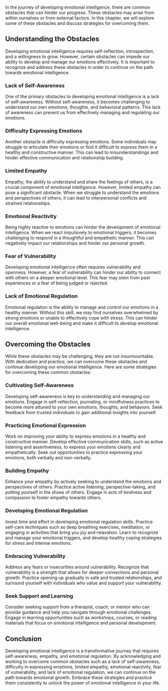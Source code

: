 
In the journey of developing emotional intelligence, there are common obstacles that can hinder our progress. These obstacles may arise from within ourselves or from external factors. In this chapter, we will explore some of these obstacles and discuss strategies for overcoming them.

Understanding the Obstacles
---------------------------

Developing emotional intelligence requires self-reflection, introspection, and a willingness to grow. However, certain obstacles can impede our ability to develop and manage our emotions effectively. It is important to recognize and address these obstacles in order to continue on the path towards emotional intelligence.

### Lack of Self-Awareness

One of the primary obstacles to developing emotional intelligence is a lack of self-awareness. Without self-awareness, it becomes challenging to understand our own emotions, thoughts, and behavioral patterns. This lack of awareness can prevent us from effectively managing and regulating our emotions.

### Difficulty Expressing Emotions

Another obstacle is difficulty expressing emotions. Some individuals may struggle to articulate their emotions or find it difficult to express them in a healthy and constructive manner. This can lead to misunderstandings and hinder effective communication and relationship building.

### Limited Empathy

Empathy, the ability to understand and share the feelings of others, is a crucial component of emotional intelligence. However, limited empathy can pose a significant obstacle. When we struggle to understand the emotions and perspectives of others, it can lead to interpersonal conflicts and strained relationships.

### Emotional Reactivity

Being highly reactive to emotions can hinder the development of emotional intelligence. When we react impulsively to emotional triggers, it becomes challenging to respond in a thoughtful and empathetic manner. This can negatively impact our relationships and hinder our personal growth.

### Fear of Vulnerability

Developing emotional intelligence often requires vulnerability and openness. However, a fear of vulnerability can hinder our ability to connect with others on a deeper emotional level. This fear may stem from past experiences or a fear of being judged or rejected.

### Lack of Emotional Regulation

Emotional regulation is the ability to manage and control our emotions in a healthy manner. Without this skill, we may find ourselves overwhelmed by strong emotions or unable to effectively cope with stress. This can hinder our overall emotional well-being and make it difficult to develop emotional intelligence.

Overcoming the Obstacles
------------------------

While these obstacles may be challenging, they are not insurmountable. With dedication and practice, we can overcome these obstacles and continue developing our emotional intelligence. Here are some strategies for overcoming these common obstacles:

### Cultivating Self-Awareness

Developing self-awareness is key to understanding and managing our emotions. Engage in self-reflection, journaling, or mindfulness practices to become more attuned to your own emotions, thoughts, and behaviors. Seek feedback from trusted individuals to gain additional insights into yourself.

### Practicing Emotional Expression

Work on improving your ability to express emotions in a healthy and constructive manner. Develop effective communication skills, such as active listening and assertiveness, to express your emotions clearly and empathetically. Seek out opportunities to practice expressing your emotions, both verbally and non-verbally.

### Building Empathy

Enhance your empathy by actively seeking to understand the emotions and perspectives of others. Practice active listening, perspective-taking, and putting yourself in the shoes of others. Engage in acts of kindness and compassion to foster empathy towards others.

### Developing Emotional Regulation

Invest time and effort in developing emotional regulation skills. Practice self-care techniques such as deep breathing exercises, meditation, or engaging in activities that bring you joy and relaxation. Learn to recognize and manage your emotional triggers, and develop healthy coping strategies for stress and intense emotions.

### Embracing Vulnerability

Address any fears or insecurities around vulnerability. Recognize that vulnerability is a strength that allows for deeper connections and personal growth. Practice opening up gradually in safe and trusted relationships, and surround yourself with individuals who value and support your vulnerability.

### Seek Support and Learning

Consider seeking support from a therapist, coach, or mentor who can provide guidance and help you navigate through emotional challenges. Engage in learning opportunities such as workshops, courses, or reading materials that focus on emotional intelligence and personal development.

Conclusion
----------

Developing emotional intelligence is a transformative journey that requires self-awareness, empathy, and emotional regulation. By acknowledging and working to overcome common obstacles such as a lack of self-awareness, difficulty in expressing emotions, limited empathy, emotional reactivity, fear of vulnerability, and lack of emotional regulation, we can continue on the path towards emotional growth. Embrace these strategies and practice them consistently to unlock the power of emotional intelligence in your life.

